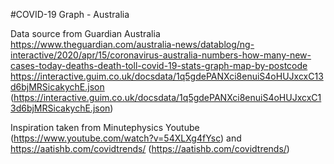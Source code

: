 #COVID-19 Graph - Australia

Data source from Guardian Australia
https://www.theguardian.com/australia-news/datablog/ng-interactive/2020/apr/15/coronavirus-australia-numbers-how-many-new-cases-today-deaths-death-toll-covid-19-stats-graph-map-by-postcode
https://interactive.guim.co.uk/docsdata/1q5gdePANXci8enuiS4oHUJxcxC13d6bjMRSicakychE.json (https://interactive.guim.co.uk/docsdata/1q5gdePANXci8enuiS4oHUJxcxC13d6bjMRSicakychE.json)

Inspiration taken from Minutephysics
Youtube (https://www.youtube.com/watch?v=54XLXg4fYsc)
and
https://aatishb.com/covidtrends/ (https://aatishb.com/covidtrends/)